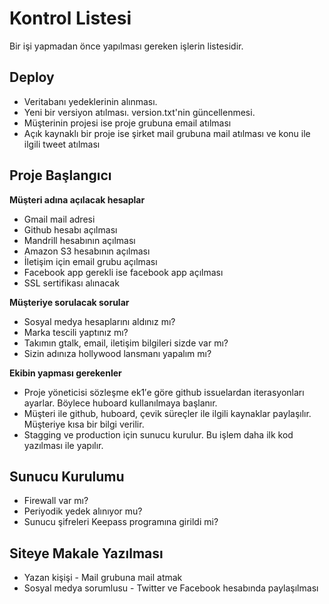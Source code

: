 # Kontrol Listesi

Bir işi yapmadan önce yapılması gereken işlerin listesidir.

## Deploy

* Veritabanı yedeklerinin alınması.
* Yeni bir versiyon atılması. version.txt'nin güncellenmesi.
* Müşterinin projesi ise proje grubuna email atılması
* Açık kaynaklı bir proje ise şirket mail grubuna mail atılması ve konu ile ilgili tweet atılması

## Proje Başlangıcı

**Müşteri adına açılacak hesaplar**

* Gmail mail adresi
* Github hesabı açılması
* Mandrill hesabının açılması
* Amazon S3 hesabının açılması
* İletişim için email grubu açılması
* Facebook app gerekli ise facebook app açılması
* SSL sertifikası alınacak

**Müşteriye sorulacak sorular**

* Sosyal medya hesaplarını aldınız mı?
* Marka tescili yaptınız mı?
* Takımın gtalk, email, iletişim bilgileri sizde var mı?
* Sizin adınıza hollywood lansmanı yapalım mı?
 
**Ekibin yapması gerekenler**

* Proje yöneticisi sözleşme ek1′e göre github issuelardan iterasyonları ayarlar. Böylece huboard kullanılmaya başlanır.
* Müşteri ile github, huboard, çevik süreçler ile ilgili kaynaklar paylaşılır. Müşteriye kısa bir bilgi verilir.
* Stagging ve production için sunucu kurulur. Bu işlem daha ilk kod yazılması ile yapılır.

## Sunucu Kurulumu

* Firewall var mı?
* Periyodik yedek alınıyor mu?
* Sunucu şifreleri Keepass programına girildi mi?

## Siteye Makale Yazılması

* Yazan kişişi - Mail grubuna mail atmak
* Sosyal medya sorumlusu - Twitter ve Facebook hesabında paylaşılması
